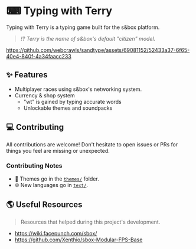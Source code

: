 # ⌨ Typing with Terry

Typing with Terry is a typing game built for the s&box platform.

> _⁉️ Terry is the name of s&box's default "citizen" model._

https://github.com/webcrawls/sandtype/assets/69081152/52433a37-6f65-40e4-840f-4a34faacc233

## ✨ Features

- Multiplayer races using s&box's networking system.
- Currency & shop system
  - "wt" is gained by typing accurate words
  - Unlockable themes and soundpacks

## 💻 Contributing

All contributions are welcome! Don't hesitate to open issues or PRs for things you feel are missing or unexpected.

### Contributing Notes

- 💄 Themes go in the [`themes/`](https://github.com/webcrawls/sandtype/tree/master/themes) folder.
- 🌐 New languages go in [`text/`](https://github.com/webcrawls/sandtype/tree/master/text).

## 🌎 Useful Resources

> Resources that helped during this project's development.

- https://wiki.facepunch.com/sbox/
- https://github.com/Xenthio/sbox-Modular-FPS-Base